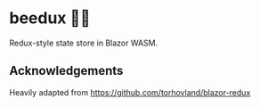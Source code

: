 # beedux 🐝🦆

Redux-style state store in Blazor WASM.

## Acknowledgements

Heavily adapted from https://github.com/torhovland/blazor-redux
